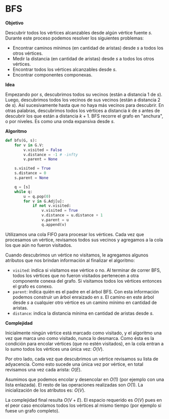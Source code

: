 # BFS

**Objetivo**

Descubrir todos los vértices alcanzables desde algún vértice fuente $s$. Durante este proceso podemos resolver los siguientes problemas:

- Encontrar caminos mínimos (en cantidad de aristas) desde $s$ a todos los otros vértices.
- Medir la distancia (en cantidad de aristas) desde $s$ a todos los otros vértices.
- Encontrar todos los vértices alcanzables desde $s$.
- Encontrar componentes componexas.

**Idea**

Empezando por $s$, descubrimos todos su vecinos (están a distancia 1 de $s$). Luego, descubrimos todos los vecinos de sus vecinos (están a distancia 2 de $s$). Así sucesivamente hasta que no haya más vecinos para descubrir. En otras palabras, descubrimos todos los vértices a distancia $k$ de $s$ antes de descubrir los que están a distancia $k+1$. BFS recorre el grafo en "anchura", o por niveles. Es como una onda expansiva desde $s$.

**Algoritmo**

```python
def bfs(G, s):
    for v in G.V:
        v.visited = False
        v.distance = -1 # -infty
        v.parent = None

    s.visited = True
    s.distance = 0
    s.parent = None

    q = [s]
    while q:
        u = q.pop(0)
        for v in G.Adj[u]:
            if not v.visited:
                v.visited = True
                v.distance = u.distance + 1
                v.parent = u
                q.append(v)
```

Utilizamos una cola FIFO para procesar los vértices. Cada vez que procesamos un vértice, revisamos todos sus vecinos y agregamos a la cola los que aún no fueron visitados.

Cuando descubrimos un vértice no visitamos, le agregamos algunos atributos que nos brindan información al finalizar el algoritmo:

- `visited`: indica si visitamos ese vértice o no. Al terminar de correr BFS, todos los vértices que no fueron visitados pertenecen a otra componente conexa del grafo. Si visitamos todos los vértices entonces el grafo es conexo.
- `parent`: indica quién es el padre en el árbol BFS. Con esta información podemos construir un árbol enraizado en $s$. El camino en este árbol desde $s$ a cualquier otro vértice es un camino mínimo en cantidad de aristas.
- `distance`: indica la distancia mínima en cantidad de aristas desde $s$.

**Complejidad**

Inicialmente ningún vértice está marcado como visitado, y el algoritmo una vez que marca uno como visitado, nunca lo desmarca. Como ésta es la condición para encolar vértices (que no estén visitados), en la cola entran a lo sumo todos los vértices una única vez: $O(V)$.

Por otro lado, cada vez que descubrimos un vértice revisamos su lista de adyacencia. Como esto sucede una única vez por vértice, en total revisamos una vez cada arista: $O(E)$.

Asumimos que podemos encolar y desencolar en $O(1)$ (por ejemplo con una lista enlazada). El resto de las operaciones realizadas son $O(1)$. La inicialización de los atributos es: $O(V)$.

La complejidad final resulta $O(V+E)$. El espacio requerido es $O(V)$ pues en el peor caso encolamos todos los vértices al mismo tiempo (por ejemplo si fuese un grafo completo).
